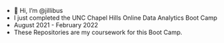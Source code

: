 - 👋   Hi, I’m @jillibus
- I just completed the UNC Chapel Hills Online Data Analytics Boot Camp
- August 2021 - February 2022
- These Repositories are my coursework for this Boot Camp.
<!---
jillibus/jillibus is a ✨ special ✨ repository because its `README.md` 
--->
